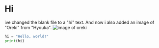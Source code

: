 # Hi
ive changed the blank file to a "hi" text. And now i also added an image of "Oreki" from "Hyouka".
![image of oreki](https://github.com/advaithmanoj-05/skills-communicate-using-markdown/assets/151999492/5abecc05-d432-4e24-95a5-34afe6699efb)

``` python
hi = "Hello, world!"
print(hi)
```



